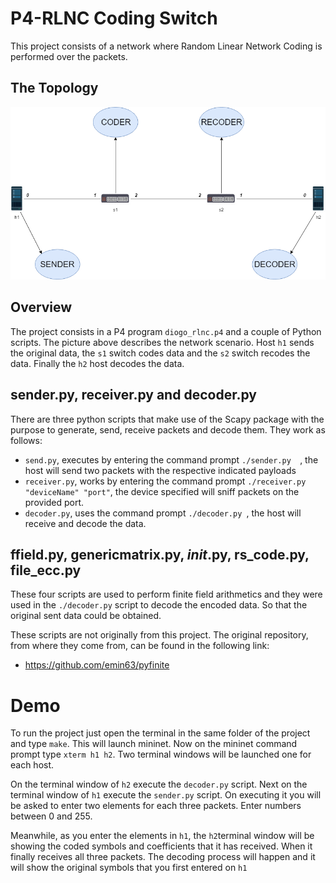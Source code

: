 P4-RLNC Coding Switch
=====
This project consists of a network where Random Linear Network Coding is performed over the packets.

## The Topology
![Image](images/rlncTopo.png "rlnc")

## Overview

The project consists in a P4 program  ```diogo_rlnc.p4``` and a couple of Python scripts.
The picture above describes the network scenario. Host ```h1``` sends the original data, the ```s1``` switch codes data and the ```s2``` switch recodes the data. Finally the ```h2```  host decodes the data.

## sender.py, receiver.py and decoder.py
There are three python scripts that make use of the Scapy package with the purpose to generate, send, receive packets and decode them.
They work as follows:

 * ```send.py```, executes by entering the command prompt ```./sender.py  ```, the host will send two packets with the respective indicated payloads
 * ```receiver.py```, works by entering the command prompt ```./receiver.py "deviceName" "port"```, the device specified will sniff packets on the provided port.
 * ```decoder.py```, uses the command prompt ```./decoder.py ```, the host will receive and decode the  data.

## ffield.py, genericmatrix.py, _init_.py, rs_code.py, file_ecc.py
These four scripts are used to perform finite field arithmetics and they were used in the  ```./decoder.py``` script to decode the encoded data. 
So that the original sent data could be obtained.

These scripts are not originally from this project. The original repository, from where they come from, can be found in the following link:

  * https://github.com/emin63/pyfinite

Demo
=====
To run the project just open the terminal in the same folder of the project and type ```make```. This will launch mininet.
Now on the mininet command prompt type ```xterm h1 h2```. Two terminal windows will be launched one for each host.


On the terminal window of ```h2``` execute the ```decoder.py``` script. Next on the terminal window of ```h1``` execute the
```sender.py``` script. On executing it you will be asked to enter two elements for each three packets. Enter numbers between 0 and 255.


Meanwhile, as you enter the elements in ```h1```, the ```h2```terminal window will be showing the coded symbols and coefficients that it has received. When it finally receives all three packets. The decoding process will happen and it will show the original symbols that you first entered on ```h1```
